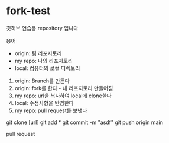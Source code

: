 # fork-test
깃허브 연습용 repository 입니다



용어
- origin: 팀 리포지토리
- my repo: 나의 리포지토리
- local: 컴퓨터의 로컬 디렉토리


1. origin: Branch를 만든다
2. origin: fork를 한다 - 내 리포지토리 만들어짐
3. my repo: url을 복사하여 local에 clone한다
4. local: 수정사항을 반영한다
5. my repo: pull request를 보낸다

git clone [url]
git add *
git commit -m "asdf"
git push origin main 

pull request 
